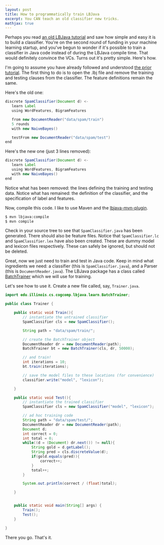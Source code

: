 ```yaml
---
layout: post
title: How to programmatically train LBJava
excerpt: You CAN teach an old classifier new tricks.
mathjax: true
---
```


Perhaps you read [an old LBJava tutorial](http://cogcomp.cs.illinois.edu/page/tutorial.201310/) and saw how
simple and easy it is to build a classifier. You're on the second round of funding in your machine learning
startup, and you've begun to wonder if it's possible to train a classifier in Java code instead of during
the LBJava compile time. That would definitely convince the VCs. Turns out it's pretty simple. Here's how.

I'm going to assume you have already followed and understood [the prior tutorial](http://cogcomp.cs.illinois.edu/page/tutorial.201310/).
The first thing to do is to open the .lbj file and remove the training and testing clauses from the classifier. The feature
definitions remain the same.

Here's the old one:

~~~java
discrete SpamClassifier(Document d) <-
   learn Label
   using WordFeatures, BigramFeatures

   from new DocumentReader("data/spam/train")
   5 rounds
   with new NaiveBayes()

   testFrom new DocumentReader("data/spam/test")
end
~~~

Here's the new one (just 3 lines removed):

~~~java
discrete SpamClassifier(Document d) <-
   learn Label
   using WordFeatures, BigramFeatures
   with new NaiveBayes()
end
~~~

Notice what has been removed: the lines defining the training and testing data. Notice what has remained: the definition
of the classifier, and the specification of label and features.

Now, compile this code. I like to use Maven and the [lbjava-mvn-plugin](https://github.com/IllinoisCogComp/lbjava/tree/master/lbjava-mvn-plugin).

~~~bash
$ mvn lbjava:compile
$ mvn compile
~~~

Check in your source tree to see that `SpamClassifier.java` has been generated. There should also be feature files. Notice
that `SpamClassifier.lc` and `SpamClassifier.lex` have also been created. These are dummy model and lexicon files
 respectively. These can safely be ignored, but should not be deleted.


Great, now we just need to train and test in Java code. Keep in mind what ingredients we need: a classifier (this is `SpamClassifier.java`), and
 a Parser (this is `DocumentReader.java`). The LBJava package has a class called
 [BatchTrainer](http://cogcomp.cs.illinois.edu/software/doc/LBJava/apidocs/edu/illinois/cs/cogcomp/lbjava/learn/BatchTrainer.html)
 which we will use for training.


Let's see how to use it. Create a new file called, say, `Trainer.java`.

~~~java
import edu.illinois.cs.cogcomp.lbjava.learn.BatchTrainer;

public class Trainer {

    public static void Train(){
        // instantiate the untrained classifier
        SpamClassifier cls = new SpamClassifier();

        String path = "data/spam/train/";

        // create the BatchTrainer object
        DocumentReader dr = new DocumentReader(path);
        BatchTrainer bt = new BatchTrainer(cls, dr, 50000);

        // and train!
        int iterations = 10;
        bt.train(iterations);

        // save the model files to these locations (for convenience)
        classifier.write("model", "lexicon");

    }

    public static void Test(){
        // instantiate the trained classifier
        SpamClassifier cls = new SpamClassifier("model", "lexicon");

        // ad hoc training code
        String path = "data/spam/test/";
        DocumentReader dr = new DocumentReader(path);
        Document d;
        int correct = 0;
        int total = 0;
        while((d = (Document) dr.next()) != null){
            String gold = d.getLabel();
            String pred = cls.discreteValue(d);
            if(gold.equals(pred)){
                correct++;
            }
            total++;
        }

        System.out.println(correct / (float)total);

    }


    public static void main(String[] args) {
        Train();
        Test();
    }

}
~~~

There you go. That's it.